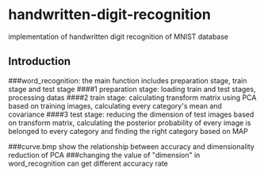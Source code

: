 # handwritten-digit-recognition
implementation of handwritten digit recognition of MNIST database

## Introduction

###word_recognition: the main function includes preparation stage, train stage and test stage
####1 preparation stage: loading train and test stages, processing datas
####2 train stage: calculating transform matrix using PCA based on training images, calculating every category's mean and covariance
####3 test stage: reducing the dimension of test images based on transform matrix, 
calculating the posterior probability of every image is belonged to every category and finding the right category based on MAP

###curve.bmp show the relationship between accuracy and dimensionality reduction of PCA
###changing the value of "dimension" in word_recognition can get different accuracy rate


